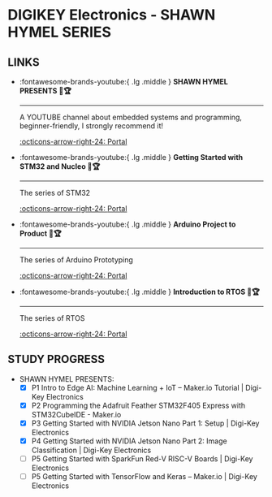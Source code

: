 # DIGIKEY Electronics - SHAWN HYMEL SERIES

## LINKS

<div class="grid cards" markdown>

-   :fontawesome-brands-youtube:{ .lg .middle } __SHAWN HYMEL PRESENTS 🎯🏆__

    ---

    A YOUTUBE channel about embedded systems and programming, beginner-friendly, I strongly recommend it!

    [:octicons-arrow-right-24: <a href="https://www.youtube.com/watch?v=Ejld8XZmvwE&list=PLEBQazB0HUySNug4eRm-73hNyMcCRViRB&index=49" target="_blank"> Portal </a>](#)

-   :fontawesome-brands-youtube:{ .lg .middle } __Getting Started with STM32 and Nucleo 🎯🏆__

    ---

    The series of STM32

    [:octicons-arrow-right-24: <a href="https://www.youtube.com/watch?v=hyZS2p1tW-g&list=PLEBQazB0HUyRYuzfi4clXsKUSgorErmBv" target="_blank"> Portal </a>](#)

-   :fontawesome-brands-youtube:{ .lg .middle } __Arduino Project to Product 🎯🏆__

    ---

    The series of Arduino Prototyping

    [:octicons-arrow-right-24: <a href="https://www.youtube.com/watch?v=XDHM8Xzmv48&list=PLEBQazB0HUyQd6Fsf5NQ75M9llbi1_j_8" target="_blank"> Portal </a>](#)


-   :fontawesome-brands-youtube:{ .lg .middle } __Introduction to RTOS 🎯🏆__

    ---

    The series of RTOS

    [:octicons-arrow-right-24: <a href="https://www.youtube.com/watch?v=F321087yYy4&list=PLEBQazB0HUyQ4hAPU1cJED6t3DU0h34bz" target="_blank"> Portal </a>](#)


</div>

## STUDY PROGRESS

- SHAWN HYMEL PRESENTS:
  - [x] P1 Intro to Edge AI: Machine Learning + IoT – Maker.io Tutorial | Digi-Key Electronics
  - [x] P2 Programming the Adafruit Feather STM32F405 Express with STM32CubeIDE - Maker.io
  - [x] P3 Getting Started with NVIDIA Jetson Nano Part 1: Setup | Digi-Key Electronics
  - [x] P4 Getting Started with NVIDIA Jetson Nano Part 2: Image Classification | Digi-Key Electronics
  - [ ] P5 Getting Started with SparkFun Red-V RISC-V Boards | Digi-Key Electronics
  - [ ] P5 Getting Started with TensorFlow and Keras – Maker.io | Digi-Key Electronics